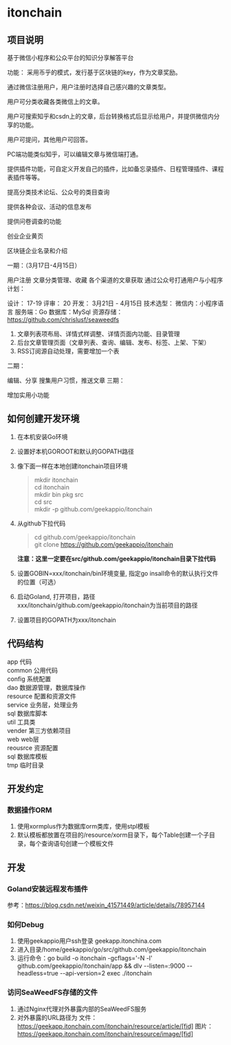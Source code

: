 # itonchain 
## 项目说明
基于微信小程序和公众平台的知识分享解答平台

功能： 采用币乎的模式，发行基于区块链的key，作为文章奖励。

通过微信注册用户，用户注册时选择自己感兴趣的文章类型。

用户可分类收藏各类微信上的文章。

用户可搜索知乎和csdn上的文章，后台转换格式后显示给用户，并提供微信内分享的功能。

用户可提问，其他用户可回答。

PC端功能类似知乎，可以编辑文章与微信端打通。

提供插件功能，可自定义开发自己的插件，比如备忘录插件、日程管理插件、课程表插件等等。

提高分类技术论坛、公众号的类目查询

提供各种会议、活动的信息发布

提供问卷调查的功能

创业企业黄页

区块链企业名录和介绍

一期：（3月17日-4月15日）

用户注册
文章分类管理、收藏
各个渠道的文章获取
通过公众号打通用户与小程序
计划：

设计： 17-19
评审： 20
开发： 3月21日 - 4月15日
技术选型： 微信内：小程序语言 服务端：Go 数据库：MySql 资源存储：https://github.com/chrislusf/seaweedfs

1. 文章列表项布局、详情式样调整、详情页面内功能、目录管理
2. 后台文章管理页面（文章列表、查询、编辑、发布、标签、上架、下架）
3. RSS订阅源自动处理，需要增加一个表

二期：

编辑、分享
搜集用户习惯，推送文章
三期：

增加实用小功能

## 如何创建开发环境 
1. 在本机安装Go环境    
2. 设置好本机GOROOT和默认的GOPATH路径    
3. 像下面一样在本地创建itonchain项目环境    
    >mkdir itonchain    
    cd itonchain  
    mkdir bin pkg src  
    cd src  
    mkdir -p github.com/geekappio/itonchain  
 4. 从github下拉代码    
    > cd github.com/geekappio/itonchain    
    git clone https://github.com/geekappio/itonchain 
    
    **注意：这里一定要在src/github.com/geekappio/itonchain目录下拉代码**  
 5. 设置GOBIN=xxx/itonchain/bin环境变量, 指定go insall命令的默认执行文件的位置（可选）  
 6. 启动Goland, 打开项目，路径xxx/itonchain/github.com/geekappio/itonchain为当前项目的路径  
 7. 设置项目的GOPATH为xxx/itonchain  
      
## 代码结构 
app             代码    
  common          公用代码    
    config          系统配置    
    dao             数据源管理，数据库操作    
    resource        配置和资源文件    
    service         业务层，处理业务    
    sql             数据库脚本    
    util            工具类    
    vender          第三方依赖项目    
    web             web层    
   reousrce        资源配置    
sql             数据库模板    
tmp             临时目录

## 开发约定
### 数据操作ORM 
 1. 使用xormplus作为数据库orm类库，使用stpl模板
 2. 默认模板都放置在项目的/resource/xorm目录下，每个Table创建一个子目录，每个查询语句创建一个模板文件


## 开发
### Goland安装远程发布插件
参考：https://blog.csdn.net/weixin_41571449/article/details/78957144

### 如何Debug
 1. 使用geekappio用户ssh登录 geekapp.itonchina.com
 2. 进入目录/home/geekappio/go/src/github.com/geekappio/itonchain
 3. 运行命令：go build -o itonchain -gcflags='-N -l' github.com/geekappio/itonchain/app && dlv --listen=:9000 --headless=true --api-version=2 exec ./itonchain

### 访问SeaWeedFS存储的文件
 1. 通过Nginx代理对外暴露内部的SeaWeedFS服务
 2. 对外暴露的URL路径为
    文件：https://geekapp.itonchain.com/itonchain/resource/article/[fid]
    图片：https://geekapp.itonchain.com/itonchain/resource/image/[fid]
